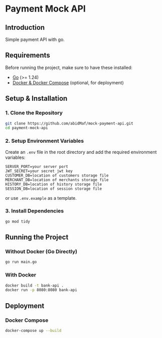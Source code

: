 # Payment Mock API

## Introduction

Simple payment API with go.

## Requirements

Before running the project, make sure to have these installed:

- [Go](https://go.dev/dl/) (>= 1.24)
- [Docker & Docker Compose](https://www.docker.com/) (optional, for deployment)

## Setup & Installation

### 1. Clone the Repository

```sh
git clone https://github.com/abidMaf/mock-payment-api.git
cd payment-mock-api
```

### 2. Setup Environment Variables

Create an `.env` file in the root directory and add the required environment variables:

```env
SERVER_PORT=your server port
JWT_SECRET=your secret jwt key
CUSTOMER_DB=location of customers storage file
MERCHANT_DB=location of merchants storage file
HISTORY_DB=location of history storage file
SESSION_DB=location of session storage file
```

or use `.env.example` as a template.

### 3. Install Dependencies

```sh
go mod tidy
```

## Running the Project

### Without Docker (Go Directly)

```sh
go run main.go
```

### With Docker

```sh
docker build -t bank-api .
docker run -p 8080:8080 bank-api
```

## Deployment

### Docker Compose

```sh
docker-compose up --build
```

